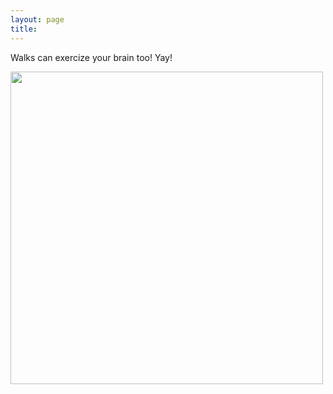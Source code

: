 ```yaml
---
layout: page
title: 
---
```


Walks can exercize your brain too!  Yay!

<a  href="tackojebia/2.jpg">
<img src="tackojebia/2.jpg" width="500" class="centerimg"/>
</a>

